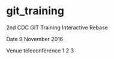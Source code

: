 # git_training

2nd CDC GIT Training Interactive Rebase

Date 9 November 2016

Venue teleconference 1 2 3
